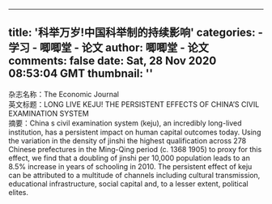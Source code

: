 
---
title: '科举万岁!中国科举制的持续影响'
categories: 
    - 学习
    - 唧唧堂 - 论文
author: 唧唧堂 - 论文
comments: false
date: Sat, 28 Nov 2020 08:53:04 GMT
thumbnail: ''
---

<div>   
杂志名称：The Economic Journal<br> 英文标题：LONG LIVE KEJU! THE PERSISTENT EFFECTS OF CHINA’S CIVIL EXAMINATION SYSTEM<br> 摘要：China s civil examination system (keju), an incredibly long-lived institution, has a persistent impact on human capital outcomes today. Using the variation in the density of jinshi the highest qualification across 278 Chinese prefectures in the Ming-Qing period (c. 1368 1905) to proxy for this effect, we find that a doubling of jinshi per 10,000 population leads to an 8.5% increase in years of schooling in 2010. The persistent effect of keju can be attributed to a multitude of channels including cultural transmission, educational infrastructure, social capital and, to a lesser extent, political elites.  
</div>
            
